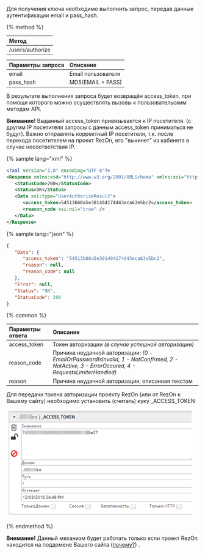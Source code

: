 Для получения ключа необходимо выполнить запрос, передав данные аутентификации email и pass\_hash.

{% method %}

| Метод |
| :--- |
| /users/authorize |

| Параметры запроса | Описание |
| :--- | :--- |
| email | Email пользователя |
| pass\_hash | MD5\(EMAIL + PASS\) |

В результате выполнения запроса будет возвращён access\_token, при помощи которого можно осуществлять вызовы к пользовательским методам API.

**Внимание!** Выданный access\_token привязывается к IP посетителя. \(с другим IP посетителя запросы с данным access\_token приниматься не будут\). Важно отправлять корректный IP посетителя, т.к. после перехода посетителем на проект RezOn, его "выкинет" из кабинета в случае несоответствия IP.



{% sample lang="xml" %}

```xml
<?xml version="1.0" encoding="UTF-8"?>
<Response xmlns:xsd="http://www.w3.org/2001/XMLSchema" xmlns:xsi="http://www.w3.org/2001/XMLSchema-instance">
   <StatusCode>200</StatusCode>
   <Status>OK</Status>
   <Data xsi:type="UserAuthorizeResult">
      <access_token>54513b68a5e301494174d43eca63e5bc2</access_token>
      <reason_code xsi:nil="true" />
   </Data>
</Response>
```

{% sample lang="json" %}

```json
{
   "Data": {
      "access_token": "54513b68a5e301494174d43eca63e5bc2",
      "reason": null,
      "reason_code": null
   },
   "Error": null,
   "Status": "OK",
   "StatusCode": 200
}
```
{% common %}

| Параметры ответа | Описание |
| :--- | :--- |
| access\_token | Токен авторизации _\(в случае успешной авторизации\)_ |
| reason\_code | Причина неудачной авторизации: _\(0 - EmailOrPasswordIsInvalid, 1 - NotConfirmed, 2 - NotActive, 3 - ErrorOccured, 4 - RequestsLimiterHandled\)_ |
| reason | Причина неудачной авторизации, описанная текстом |

Для передачи токена авторизации проекту RezOn \(или от RezOn к Вашему сайту\) необходимо установить \(считать\) куку \_ACCESS\_TOKEN

![](/assets/2017-05-07_18-43-03.png)

{% endmethod %}


**Внимание!** Данный механизм будет работать только если проект RezOn находится на поддомене Вашего сайта \([почему?](http://stackoverflow.com/a/1063760/2114398)\) .


